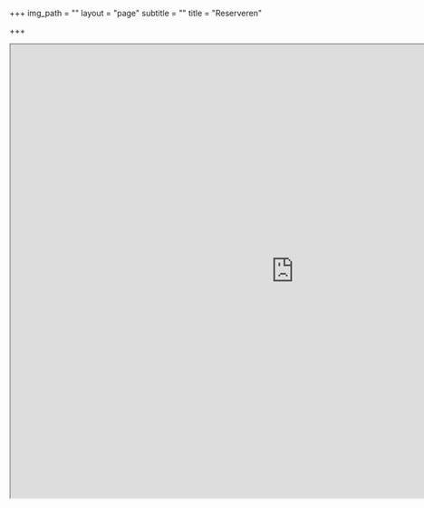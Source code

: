 +++
img_path = ""
layout = "page"
subtitle = ""
title = "Reserveren"

+++
<iframe src="https://www.myreservations.nl/calendar.php?custid=938ebf418db6527134d43c7e01dc7079" width="1000" height="800">
Uw browser kan geen Iframes weergeven! <br />Klik <a href="https://www.myreservations.nl/calendar.php?custid=938ebf418db6527134d43c7e01dc7079" target="_blank">HIER </a>
om de kalender te bekijken. </iframe>